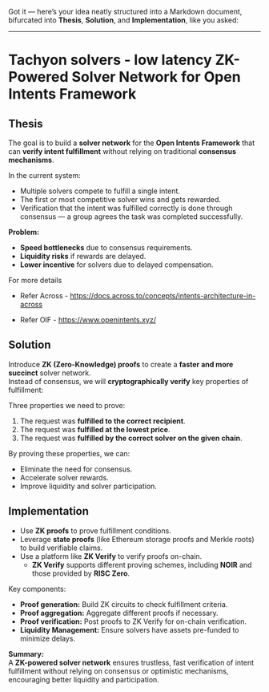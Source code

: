 Got it — here’s your idea neatly structured into a Markdown document, bifurcated into **Thesis**, **Solution**, and **Implementation**, like you asked:

---

# Tachyon solvers - low latency ZK-Powered Solver Network for Open Intents Framework

## Thesis

The goal is to build a **solver network** for the **Open Intents Framework** that can **verify intent fulfillment** without relying on traditional **consensus mechanisms**.  

In the current system:
- Multiple solvers compete to fulfill a single intent.
- The first or most competitive solver wins and gets rewarded.
- Verification that the intent was fulfilled correctly is done through consensus — a group agrees the task was completed successfully.

**Problem:**  
- **Speed bottlenecks** due to consensus requirements.
- **Liquidity risks** if rewards are delayed.
- **Lower incentive** for solvers due to delayed compensation.

For more details

- Refer Across - https://docs.across.to/concepts/intents-architecture-in-across

- Refer OIF - https://www.openintents.xyz/

## Solution

Introduce **ZK (Zero-Knowledge) proofs** to create a **faster and more succinct** solver network.  
Instead of consensus, we will **cryptographically verify** key properties of fulfillment:

Three properties we need to prove:
1. The request was **fulfilled to the correct recipient**.
2. The request was **fulfilled at the lowest price**.
3. The request was **fulfilled by the correct solver on the given chain**.

By proving these properties, we can:
- Eliminate the need for consensus.
- Accelerate solver rewards.
- Improve liquidity and solver participation.

## Implementation

- Use **ZK proofs** to prove fulfillment conditions.
- Leverage **state proofs** (like Ethereum storage proofs and Merkle roots) to build verifiable claims.
- Use a platform like **ZK Verify** to verify proofs on-chain.
  - **ZK Verify** supports different proving schemes, including **NOIR** and those provided by **RISC Zero**.

Key components:
- **Proof generation:** Build ZK circuits to check fulfillment criteria.
- **Proof aggregation:** Aggregate different proofs if necessary.
- **Proof verification:** Post proofs to ZK Verify for on-chain verification.
- **Liquidity Management:** Ensure solvers have assets pre-funded to minimize delays.

**Summary:**  
A **ZK-powered solver network** ensures trustless, fast verification of intent fulfillment without relying on consensus or optimistic mechanisms, encouraging better liquidity and participation.

